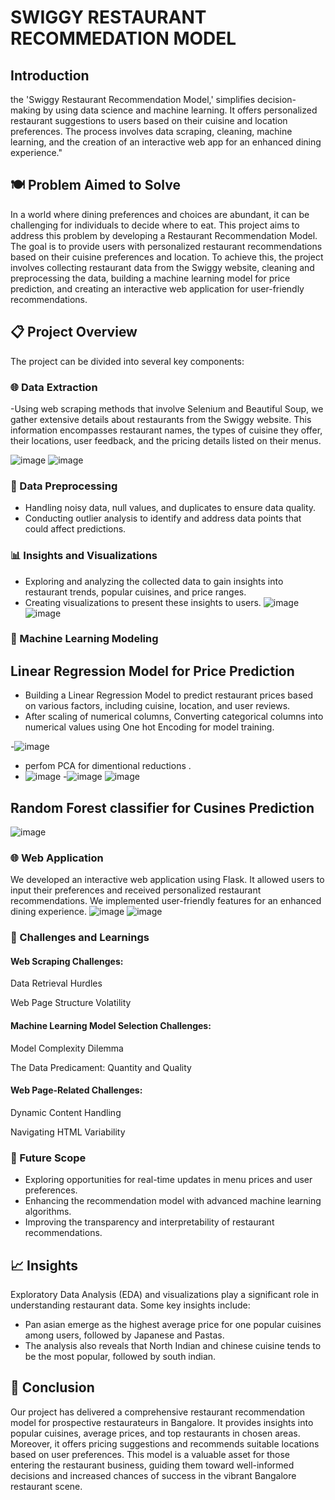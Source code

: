# SWIGGY RESTAURANT RECOMMEDATION MODEL 

## Introduction
the 'Swiggy Restaurant Recommendation Model,' simplifies decision-making by using data science and machine learning. It offers personalized restaurant suggestions to users based on their cuisine and location preferences. The process involves data scraping, cleaning, machine learning, and the creation of an interactive web app for an enhanced dining experience."

## 🍽️ Problem Aimed to Solve
In a world where dining preferences and choices are abundant, it can be challenging for individuals to decide where to eat. This project aims to address this problem by developing a Restaurant Recommendation Model. The goal is to provide users with personalized restaurant recommendations based on their cuisine preferences and location. To achieve this, the project involves collecting restaurant data from the Swiggy website, cleaning and preprocessing the data, building a machine learning model for price prediction, and creating an interactive web application for user-friendly recommendations.
## 📋 Project Overview
The project can be divided into several key components:
### 🌐 Data Extraction
-Using web scraping methods that involve Selenium and Beautiful Soup, we gather extensive details about restaurants from the Swiggy website. This information encompasses restaurant names, the types of cuisine they offer, their locations, user feedback, and the pricing details listed on their menus.

![image](https://github.com/roshnipatidar/swiggy_recommendation_model/assets/143728620/590c81b7-98d3-4fb3-a599-de04b5219b23)
![image](https://github.com/roshnipatidar/swiggy_recommendation_model/assets/143728620/98e0488f-5fcb-4854-9d12-d62b3c1148f0)

### 🧹 Data Preprocessing
- Handling noisy data, null values, and duplicates to ensure data quality.
- Conducting outlier analysis to identify and address data points that could affect predictions.

  
### 📊 Insights and Visualizations
- Exploring and analyzing the collected data to gain insights into restaurant trends, popular cuisines, and price ranges.
- Creating visualizations to present these insights to users.
![image](https://github.com/roshnipatidar/swiggy_recommendation_model/assets/143728620/e4b4863a-12f1-497b-bca7-969a5e83665b)
![image](https://github.com/roshnipatidar/swiggy_recommendation_model/assets/143728620/366985ef-88f6-4997-85eb-4ff5a4e564b7)


### 🤖 Machine Learning Modeling
## Linear Regression Model for Price Prediction

- Building a Linear Regression Model to predict restaurant prices based on various factors, including cuisine, location, and user reviews.
- After scaling of numerical columns, Converting categorical columns into numerical values using One hot Encoding for model training.
  
-![image](https://github.com/roshnipatidar/swiggy_recommendation_model/assets/143728620/ef7d1485-6690-4207-b2ec-b82cf69637a2)

- perfom PCA for dimentional reductions .
- ![image](https://github.com/roshnipatidar/swiggy_recommendation_model/assets/143728620/3fdfca5b-6a35-4c3a-9bfc-d03bf03fddc0)
-![image](https://github.com/roshnipatidar/swiggy_recommendation_model/assets/143728620/b66aafe3-3905-4cc0-9472-3b4feb096b7d)
![image](https://github.com/roshnipatidar/swiggy_recommendation_model/assets/143728620/045067b8-1076-4357-a296-638e3e04de6d)


## Random Forest classifier for Cusines Prediction
![image](https://github.com/roshnipatidar/swiggy_recommendation_model/assets/143728620/e1facb9d-de6c-4bde-9a0c-95a2345e668f)



### 🌐 Web Application
We developed an interactive web application using Flask.
It allowed users to input their preferences and received personalized restaurant recommendations.
We implemented user-friendly features for an enhanced dining experience.
![image](https://github.com/roshnipatidar/swiggy_recommendation_model/assets/143728620/413d0d0f-052e-4ead-93ff-950f8cf8362c)
![image](https://github.com/roshnipatidar/swiggy_recommendation_model/assets/143728620/aea774f0-b134-43e0-af51-5ad9969042d3)


### 🚧 Challenges and Learnings
 #### Web Scraping Challenges:
Data Retrieval Hurdles

Web Page Structure Volatility

#### Machine Learning Model Selection Challenges:
Model Complexity Dilemma

The Data Predicament: Quantity and Quality

#### Web Page-Related Challenges:
Dynamic Content Handling

Navigating HTML Variability


  
### 🚀 Future Scope
- Exploring opportunities for real-time updates in menu prices and user preferences.
- Enhancing the recommendation model with advanced machine learning algorithms.
- Improving the transparency and interpretability of restaurant recommendations.

  
## 📈 Insights
Exploratory Data Analysis (EDA) and visualizations play a significant role in understanding restaurant data. Some key insights include:
- Pan asian  emerge as the highest average price for one  popular cuisines among users, followed by Japanese and Pastas.
- The analysis also reveals that North Indian and chinese cuisine tends to be the most popular, followed by south indian.
  

## 📝 Conclusion
Our project has delivered a comprehensive restaurant recommendation model for prospective restaurateurs in Bangalore. It provides insights into popular cuisines, average prices, and top restaurants in chosen areas. Moreover, it offers pricing suggestions and recommends suitable locations based on user preferences. This model is a valuable asset for those entering the restaurant business, guiding them toward well-informed decisions and increased chances of success in the vibrant Bangalore restaurant scene.



